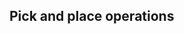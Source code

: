  Pick and place operations
--------------------------------------------------------------------------------

